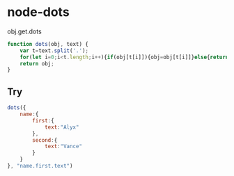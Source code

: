 # node-dots
obj.get.dots

```JavaScript
function dots(obj, text) {
    var t=text.split('.');
    for(let i=0;i<t.length;i++){if(obj[t[i]]){obj=obj[t[i]]}else{return undefined}};
    return obj;
}
```

## Try
```JavaScript
dots({
    name:{
        first:{
            text:"Alyx"
        },
        second:{
            text:"Vance"
        }
    }
}, "name.first.text")
```
